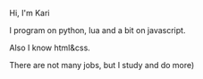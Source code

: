 Hi, I'm Kari

I program on python, lua and a bit on javascript.

Also I know html&css.

There are not many jobs, but I study and do more)
